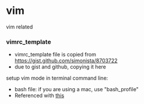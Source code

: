 # vim
vim related 

### vimrc_template
* vimrc_template file is copied from https://gist.github.com/simonista/8703722
* due to gist and github, copying it here

setup vim mode in terminal command line: 
* bash file: if you are using a mac, use "bash_profile" 
* Referenced with
  [this](https://dev.to/brandonwallace/how-to-use-vim-mode-on-the-command-line-in-bash-fnn)

